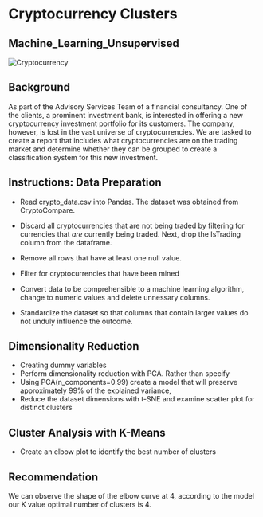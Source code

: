 # Cryptocurrency Clusters 
## Machine_Learning_Unsupervised

![Cryptocurrency]([Resources/bitcoin-2007769_640.jpg])

## Background

As part of the Advisory Services Team of a financial consultancy. One of the clients, a prominent investment bank, is interested in offering a new 
cryptocurrency investment portfolio for its customers. The company, however, is lost in the vast universe of cryptocurrencies. We are tasked to create a 
report that includes what cryptocurrencies are on the trading market and determine whether they can be grouped to create a classification system for this new 
investment.

## Instructions: Data Preparation


* Read crypto_data.csv into Pandas. The dataset was obtained from CryptoCompare.

* Discard all cryptocurrencies that are not being traded by filtering for currencies that _are_ currently being traded. Next, drop 
  the IsTrading column from the dataframe.
* Remove all rows that have at least one null value.
* Filter for cryptocurrencies that have been mined
* Convert data to be comprehensible to a machine learning algorithm, change to numeric values and delete unnessary columns.  
* Standardize the dataset so that columns that contain larger values do not unduly influence the outcome.



## Dimensionality Reduction

* Creating dummy variables 
* Perform dimensionality reduction with PCA. Rather than specify 
* Using PCA(n_components=0.99) create a model that will preserve approximately 99% of the explained variance,
* Reduce the dataset dimensions with t-SNE and examine scatter plot for distinct clusters



## Cluster Analysis with K-Means

* Create an elbow plot to identify the best number of clusters 


## Recommendation

We can observe the shape of the elbow curve at 4, according to the model our K value optimal number of clusters is 4. 



